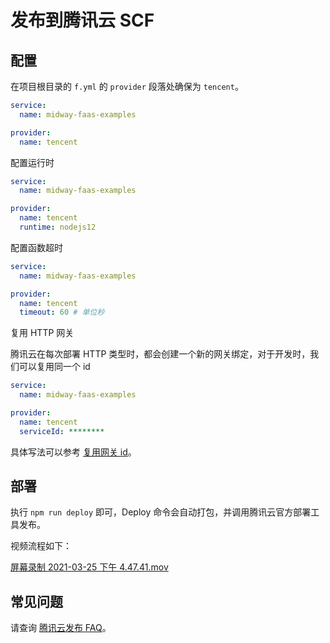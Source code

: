 # 发布到腾讯云 SCF

## 配置

在项目根目录的 `f.yml` 的 `provider` 段落处确保为 `tencent`。

```yaml
service:
  name: midway-faas-examples

provider:
  name: tencent
```

配置运行时

```yaml
service:
  name: midway-faas-examples

provider:
  name: tencent
  runtime: nodejs12
```

配置函数超时

```yaml
service:
  name: midway-faas-examples

provider:
  name: tencent
  timeout: 60 # 单位秒
```

复用 HTTP 网关

腾讯云在每次部署 HTTP 类型时，都会创建一个新的网关绑定，对于开发时，我们可以复用同一个 id

```yaml
service:
  name: midway-faas-examples

provider:
  name: tencent
  serviceId: ********
```

具体写法可以参考 [复用网关 id](deploy_tencent_faq#NGqUs)。

## 部署

执行 `npm run deploy` 即可，Deploy 命令会自动打包，并调用腾讯云官方部署工具发布。

视频流程如下：

[屏幕录制 2021-03-25 下午 4.47.41.mov](https://www.yuque.com/attachments/yuque/0/2021/mov/501408/1616730670232-05605683-d88e-4e27-a393-9d8f2dfa489f.mov?_lake_card=%7B%22src%22%3A%22https%3A%2F%2Fwww.yuque.com%2Fattachments%2Fyuque%2F0%2F2021%2Fmov%2F501408%2F1616730670232-05605683-d88e-4e27-a393-9d8f2dfa489f.mov%22%2C%22name%22%3A%22%E5%B1%8F%E5%B9%95%E5%BD%95%E5%88%B62021-03-25+%E4%B8%8B%E5%8D%884.47.41.mov%22%2C%22size%22%3A19344722%2C%22type%22%3A%22video%2Fquicktime%22%2C%22ext%22%3A%22mov%22%2C%22status%22%3A%22done%22%2C%22uid%22%3A%221616730664011-0%22%2C%22progress%22%3A%7B%22percent%22%3A99%7D%2C%22percent%22%3A0%2C%22id%22%3A%22dWRP5%22%2C%22card%22%3A%22file%22%7D)

## 常见问题

请查询 [腾讯云发布 FAQ](deploy_tencent_faq)。
